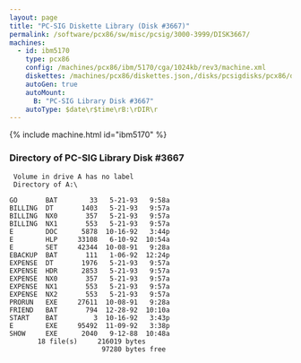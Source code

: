 ```yaml
---
layout: page
title: "PC-SIG Diskette Library (Disk #3667)"
permalink: /software/pcx86/sw/misc/pcsig/3000-3999/DISK3667/
machines:
  - id: ibm5170
    type: pcx86
    config: /machines/pcx86/ibm/5170/cga/1024kb/rev3/machine.xml
    diskettes: /machines/pcx86/diskettes.json,/disks/pcsigdisks/pcx86/diskettes.json
    autoGen: true
    autoMount:
      B: "PC-SIG Library Disk #3667"
    autoType: $date\r$time\rB:\rDIR\r
---
```


{% include machine.html id="ibm5170" %}

### Directory of PC-SIG Library Disk #3667

     Volume in drive A has no label
     Directory of A:\

    GO       BAT        33   5-21-93   9:58a
    BILLING  DT       1403   5-21-93   9:57a
    BILLING  NX0       357   5-21-93   9:57a
    BILLING  NX1       553   5-21-93   9:57a
    E        DOC      5878  10-16-92   3:44p
    E        HLP     33108   6-10-92  10:54a
    E        SET     42344  10-08-91   9:28a
    EBACKUP  BAT       111   1-06-92  12:24p
    EXPENSE  DT       1976   5-21-93   9:57a
    EXPENSE  HDR      2853   5-21-93   9:57a
    EXPENSE  NX0       357   5-21-93   9:57a
    EXPENSE  NX1       553   5-21-93   9:57a
    EXPENSE  NX2       553   5-21-93   9:57a
    PRORUN   EXE     27611  10-08-91   9:28a
    FRIEND   BAT       794  12-28-92  10:10a
    START    BAT         3  10-16-92   3:43p
    E        EXE     95492  11-09-92   3:38p
    SHOW     EXE      2040   9-12-88  10:48a
           18 file(s)     216019 bytes
                           97280 bytes free
